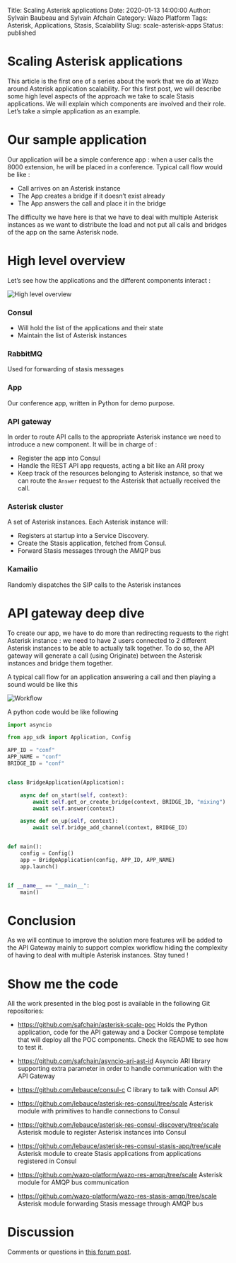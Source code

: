Title: Scaling Asterisk applications
Date: 2020-01-13 14:00:00
Author: Sylvain Baubeau and Sylvain Afchain
Category: Wazo Platform
Tags: Asterisk, Applications, Stasis, Scalability
Slug: scale-asterisk-apps
Status: published

# Scaling Asterisk applications

This article is the first one of a series about the work that we do at Wazo around Asterisk application scalability. For this first post, we will describe some high level aspects of the approach we take to scale Stasis applications. We will explain which components are involved and their role. Let’s take a simple application as an example.

# Our sample application

Our application will be a simple conference app : when a user calls the 8000 extension, he will be placed in a conference.
Typical call flow would be like :

- Call arrives on an Asterisk instance
- The App creates a bridge if it doesn’t exist already
- The App answers the call and place it in the bridge

The difficulty we have here is that we have to deal with multiple Asterisk instances as we want to distribute the load and not put all calls and bridges of the app on the same Asterisk node.


# High level overview

Let’s see how the applications and the different components interact :

![High level overview](../../images/blog/scale-apps/scale-app-high-level-overview.png)

### Consul

* Will hold the list of the applications and their state
* Maintain the list of Asterisk instances

### RabbitMQ

Used for forwarding of stasis messages

### App
  Our conference app, written in Python for demo purpose.

### API gateway
  In order to route API calls to the appropriate Asterisk instance we need to introduce a new component. It will be in charge of :

  * Register the app into Consul
  * Handle the REST API app requests, acting a bit like an ARI proxy
  * Keep track of the resources belonging to Asterisk instance, so that we can route the `Answer` request to the Asterisk that actually received the call.

### Asterisk cluster
  A set of Asterisk instances. Each Asterisk instance will:

  * Registers at startup into a Service Discovery.
  * Create the Stasis application, fetched from Consul.
  * Forward Stasis messages through the AMQP bus

### Kamailio
  Randomly dispatches the SIP calls to the Asterisk instances


# API gateway deep dive

To create our app, we have to do more than redirecting requests to the right Asterisk instance : we need to have 2 users connected to 2 different Asterisk instances to be able to actually talk together. To do so, the API gateway will generate a call (using Originate) between the Asterisk instances and bridge them together.

A typical call flow for an application answering a call and then playing a sound would be like this

![Workflow](../../images/blog/scale-apps/scale-app-conf-app-workflow.png)

A python code would be like following

```Python
import asyncio

from app_sdk import Application, Config

APP_ID = "conf"
APP_NAME = "conf"
BRIDGE_ID = "conf"


class BridgeApplication(Application):

    async def on_start(self, context):
        await self.get_or_create_bridge(context, BRIDGE_ID, "mixing")
        await self.answer(context)

    async def on_up(self, context):
        await self.bridge_add_channel(context, BRIDGE_ID)


def main():
    config = Config()
    app = BridgeApplication(config, APP_ID, APP_NAME)
    app.launch()


if __name__ == "__main__":
    main()
```


# Conclusion

As we will continue to improve the solution more features will be added to the API Gateway mainly to support complex workflow hiding the complexity of having to deal with multiple Asterisk instances. Stay tuned !


# Show me the code

All the work presented in the blog post is available in the following Git repositories:

* https://github.com/safchain/asterisk-scale-poc
  Holds the Python application, code for the API gateway and a Docker Compose template that will deploy all the POC components. Check the README to see how to test it.

* https://github.com/safchain/asyncio-ari-ast-id
  Asyncio ARI library supporting extra parameter in order to handle communication with the API Gateway

* https://github.com/lebauce/consul-c
  C library to talk with Consul API

* https://github.com/lebauce/asterisk-res-consul/tree/scale
  Asterisk module with primitives to handle connections to Consul

* https://github.com/lebauce/asterisk-res-consul-discovery/tree/scale
  Asterisk module to register Asterisk instances into Consul

* https://github.com/lebauce/asterisk-res-consul-stasis-app/tree/scale
  Asterisk module to create Stasis applications from applications registered in Consul

* https://github.com/wazo-platform/wazo-res-amqp/tree/scale
  Asterisk module for AMQP bus communication

* https://github.com/wazo-platform/wazo-res-stasis-amqp/tree/scale
  Asterisk module forwarding Stasis message through AMQP bus

# Discussion

Comments or questions in [this forum post](https://wazo-platform.discourse.group/t/blog-scaling-asterisk-applications/244).
